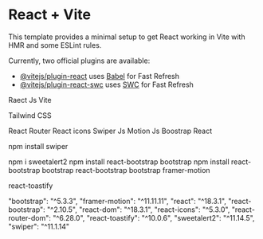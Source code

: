 # React + Vite

This template provides a minimal setup to get React working in Vite with HMR and some ESLint rules.

Currently, two official plugins are available:

- [@vitejs/plugin-react](https://github.com/vitejs/vite-plugin-react/blob/main/packages/plugin-react/README.md) uses [Babel](https://babeljs.io/) for Fast Refresh
- [@vitejs/plugin-react-swc](https://github.com/vitejs/vite-plugin-react-swc) uses [SWC](https://swc.rs/) for Fast Refresh





<!--  use pakage -->
Raect Js Vite

Tailwind CSS

React Router 
React icons
Swiper Js
Motion  Js
Boostrap React

 npm install swiper

 npm i sweetalert2
 npm install react-bootstrap bootstrap
 npm install react-bootstrap bootstrap
 react-bootstrap bootstrap
 framer-motion

react-toastify


 "bootstrap": "^5.3.3",
    "framer-motion": "^11.11.11",
    "react": "^18.3.1",
    "react-bootstrap": "^2.10.5",
    "react-dom": "^18.3.1",
    "react-icons": "^5.3.0",
    "react-router-dom": "^6.28.0",
    "react-toastify": "^10.0.6",
    "sweetalert2": "^11.14.5",
    "swiper": "^11.1.14"